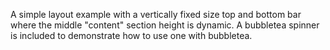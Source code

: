 A simple layout example with a vertically fixed size top and bottom bar where the middle "content" section height is dynamic. A bubbletea spinner is included to demonstrate how to use one with bubbletea.

